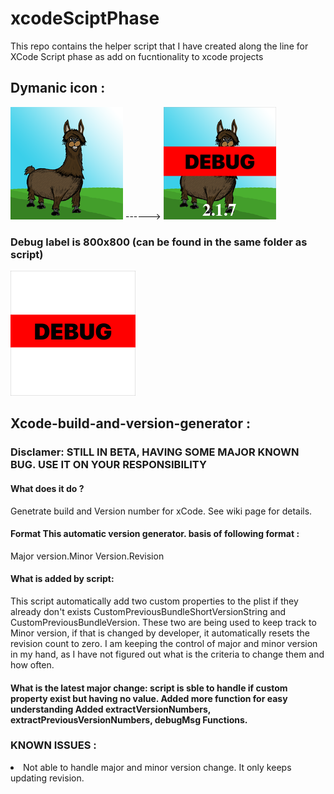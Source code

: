 # xcodeSciptPhase
This repo contains the helper script that I have created along the line for XCode Script phase as add on fucntionality to xcode projects



## Dymanic icon : 
![org icon](https://raw.githubusercontent.com/MtAden/xcodeSciptPhase/master/dynamicIcon/AI60x60%403x.png) ------>
![converted icon](https://raw.githubusercontent.com/MtAden/xcodeSciptPhase/master/dynamicIcon/Converted_AI60x60%403x.png)

### Debug label is 800x800 (can be found in the same folder as script)
<img src="https://raw.githubusercontent.com/MtAden/xcodeSciptPhase/master/dynamicIcon/debugLabel.png" width="200" height="200" />


## Xcode-build-and-version-generator :
### Disclamer: STILL IN BETA, HAVING SOME MAJOR KNOWN BUG. USE IT ON YOUR RESPONSIBILITY

#### What does it do ?
Genetrate build and Version number for xCode. See wiki page for details.

#### Format This automatic version generator. basis of following format :
Major version.Minor Version.Revision

#### What is added by script:
This script automatically add two custom properties to the plist if they already don't exists CustomPreviousBundleShortVersionString and CustomPreviousBundleVersion. These two are being used to keep track to Minor version, if that is changed by developer, it automatically resets the revision count to zero. I am keeping the control of major and minor version in my hand, as I have not figured out what is the criteria to change them and how often.

#### What is the latest major change: script is sble to handle if custom property exist but having no value. Added more function for easy understanding Added extractVersionNumbers, extractPreviousVersionNumbers, debugMsg Functions.

### KNOWN ISSUES :
<li>Not able to handle major and minor version change. It only keeps updating revision.
